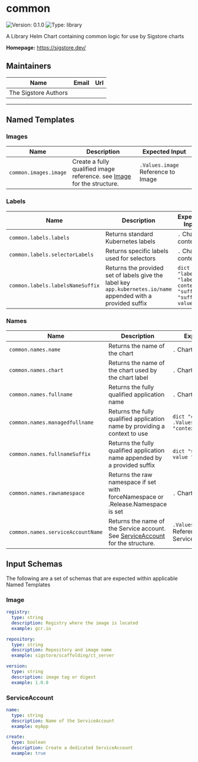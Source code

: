 # common

![Version: 0.1.0](https://img.shields.io/badge/Version-0.1.0-informational?style=flat-square) ![Type: library](https://img.shields.io/badge/Type-library-informational?style=flat-square)

A Library Helm Chart containing common logic for use by Sigstore charts

**Homepage:** <https://sigstore.dev/>

## Maintainers

| Name | Email | Url |
| ---- | ------ | --- |
| The Sigstore Authors |  |  |

----------------------------------------------


## Named Templates

### Images

| Name                  | Description                                                                      |      Expected Input                |
|-----------------------|----------------------------------------------------------------------------------|------------------------------------|
| `common.images.image` | Create a fully qualified image reference. see [Image](#image) for the structure. | `.Values.image` Reference to Image |

### Labels

| Name                           | Description                                 | Expected Input        |
|--------------------------------|---------------------------------------------|-----------------------|
| `common.labels.labels`         | Returns standard Kubernetes labels          | `.` Chart context     |
| `common.labels.selectorLabels` | Returns specific labels used for selectors  | `.` Chart context     |
| `common.labels.labelsNameSuffix` | Returns the provided set of labels give the label key `app.kubernetes.io/name` appended with a provided suffix  | `dict "labels" "labels-content "suffix" "suffix-value"`     |

### Names

| Name                              | Description                                                                                       | Expected Input                                       |
|-----------------------------------|---------------------------------------------------------------------------------------------------|------------------------------------------------------|
| `common.names.name`               | Returns the name of the chart                                                                     | `.` Chart context                                    |
| `common.names.chart`              | Returns the name of the chart used by the chart label                                             | `.` Chart context                                    |
| `common.names.fullname`           | Returns the fully qualified application name                                                      | `.` Chart context                                    |
| `common.names.managedfullname`    | Returns the fully qualified application name by providing a context to use                        | `dict "content" .Values.content "context" $`         |
| `common.names.fullnameSuffix`     | Returns the fully qualified application name appended by a provided suffix                        | `dict "suffix" "suffix-value "context" $`            |
| `common.names.rawnamespace`       | Returns the raw namespace if set with forceNamespace or .Release.Namespace is set                 | `.` Chart context                                    |
| `common.names.serviceAccountName` | Returns the name of the Service account. See [ServiceAccount](#serviceaccount) for the structure. | `.Values.serviceAccount` Reference to ServiceAccount |

## Input Schemas 

The following are a set of schemas that are expected within applicable Named Templates

### Image

```yaml
registry:
  type: string
  description: Registry where the image is located
  example: gcr.io

repository:
  type: string
  description: Repository and image name
  example: sigstore/scaffolding/ct_server

version:
  type: string
  description: image tag or digest
  example: 1.0.0
```

### ServiceAccount

```yaml
name:
  type: string
  description: Name of the ServiceAccount
  example: myApp

create:
  type: boolean
  description: Create a dedicated ServiceAccount
  example: true
```
